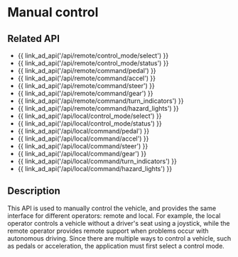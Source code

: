 # Manual control

## Related API

- {{ link_ad_api('/api/remote/control_mode/select') }}
- {{ link_ad_api('/api/remote/control_mode/status') }}
- {{ link_ad_api('/api/remote/command/pedal') }}
- {{ link_ad_api('/api/remote/command/accel') }}
- {{ link_ad_api('/api/remote/command/steer') }}
- {{ link_ad_api('/api/remote/command/gear') }}
- {{ link_ad_api('/api/remote/command/turn_indicators') }}
- {{ link_ad_api('/api/remote/command/hazard_lights') }}
- {{ link_ad_api('/api/local/control_mode/select') }}
- {{ link_ad_api('/api/local/control_mode/status') }}
- {{ link_ad_api('/api/local/command/pedal') }}
- {{ link_ad_api('/api/local/command/accel') }}
- {{ link_ad_api('/api/local/command/steer') }}
- {{ link_ad_api('/api/local/command/gear') }}
- {{ link_ad_api('/api/local/command/turn_indicators') }}
- {{ link_ad_api('/api/local/command/hazard_lights') }}

## Description

This API is used to manually control the vehicle, and provides the same interface for different operators: remote and local.
For example, the local operator controls a vehicle without a driver's seat using a joystick, while the remote operator provides remote support when problems occur with autonomous driving.
Since there are multiple ways to control a vehicle, such as pedals or acceleration, the application must first select a control mode.

<!-- The control modes supported by the vehicle can be retrieved using the list API. -->
